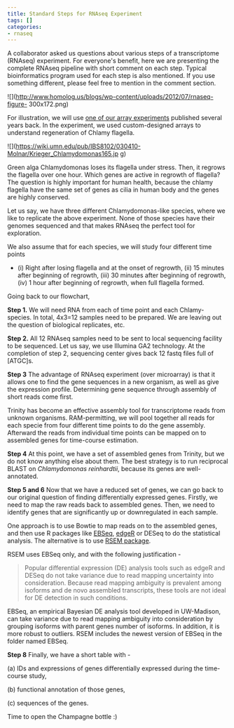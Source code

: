 ```yaml
---
title: Standard Steps for RNAseq Experiment
tags: []
categories:
- rnaseq
---
```

A collaborator asked us questions about various steps of a transcriptome
(RNAseq) experiment. For everyone's benefit, here we are presenting the
complete RNAseq pipeline with short comment on each step. Typical
bioinformatics program used for each step is also mentioned. If you use
something different, please feel free to mention in the comment section.
<!--more-->

![](http://www.homolog.us/blogs/wp-content/uploads/2012/07/rnaseq-figure-
300x172.png)

For illustration, we will use [one of our array
experiments](http://www.ncbi.nlm.nih.gov/pubmed/15738400) published several
years back. In the experiment, we used custom-designed arrays to understand
regeneration of Chlamy flagella.

![](https://wiki.umn.edu/pub/IBS8102/030410-Molnar/Krieger_Chlamydomonas165.jp
g)

Green alga Chlamydomonas loses its flagella under stress. Then, it regrows the
flagella over one hour. Which genes are active in regrowth of flagella? The
question is highly important for human health, because the chlamy flagella
have the same set of genes as cilia in human body and the genes are highly
conserved.

Let us say, we have three different Chlamydomonas-like species, where we like
to replicate the above experiment. None of those species have their genomes
sequenced and that makes RNAseq the perfect tool for exploration.

We also assume that for each species, we will study four different time points
- (i) Right after losing flagella and at the onset of regrowth, (ii) 15
minutes after beginning of regrowth, (iii) 30 minutes after beginning of
regrowth, (iv) 1 hour after beginning of regrowth, when full flagella formed.

Going back to our flowchart,

**Step 1.** We will need RNA from each of time point and each Chlamy-species. In total, 4x3=12 samples need to be prepared. We are leaving out the question of biological replicates, etc. 

**Step 2.** All 12 RNAseq samples need to be sent to local sequencing facility to be sequenced. Let us say, we use Illumina GA2 technology. At the completion of step 2, sequencing center gives back 12 fastq files full of [ATGC]s. 

**Step 3** The advantage of RNAseq experiment (over microarray) is that it allows one to find the gene sequences in a new organism, as well as give the expression profile. Determining gene sequence through assembly of short reads come first. 

Trinity has become an effective assembly tool for transcriptome reads from
unknown organisms. RAM-permitting, we will pool together all reads for each
specie from four different time points to do the gene assembly. Afterward the
reads from individual time points can be mapped on to assembled genes for
time-course estimation.

**Step 4** At this point, we have a set of assembled genes from Trinity, but we do not know anything else about them. The best strategy is to run reciprocal BLAST on _Chlamydomonas reinhardtii_, because its genes are well-annotated. 

**Step 5 and 6** Now that we have a reduced set of genes, we can go back to our original question of finding differentially expressed genes. Firstly, we need to map the raw reads back to assembled genes. Then, we need to identify genes that are significantly up or downregulated in each sample. 

One approach is to use Bowtie to map reads on to the assembled genes, and then
use R packages like [EBSeq](http://www.biostat.wisc.edu/~kendzior/EBSEQ/),
[edgeR](http://www.ncbi.nlm.nih.gov/pmc/articles/PMC2796818/) or DESeq to do
the statistical analysis. The alternative is to use [RSEM
package](http://deweylab.biostat.wisc.edu/rsem/README.html).

RSEM uses EBSeq only, and with the following justification -

> Popular differential expression (DE) analysis tools such as edgeR and DESeq
do not take variance due to read mapping uncertainty into consideration.
Because read mapping ambiguity is prevalent among isoforms and de novo
assembled transcripts, these tools are not ideal for DE detection in such
conditions.

EBSeq, an empirical Bayesian DE analysis tool developed in UW-Madison, can
take variance due to read mapping ambiguity into consideration by grouping
isoforms with parent genes number of isoforms. In addition, it is more robust
to outliers. RSEM includes the newest version of EBSeq in the folder named
EBSeq.

**Step 8** Finally, we have a short table with - 

(a) IDs and expressions of genes differentially expressed during the time-
course study,

(b) functional annotation of those genes,

(c) sequences of the genes.

Time to open the Champagne bottle :)

